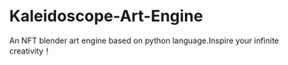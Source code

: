 # Kaleidoscope-Art-Engine
An NFT blender art engine based on python language.Inspire your infinite creativity！
